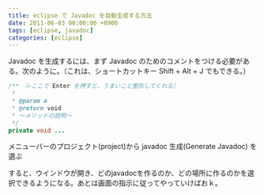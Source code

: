```yaml
---
title: eclipse で Javadoc を自動生成する方法
date: 2011-06-03 00:00:00 +0900
tags: [eclipse, javadoc]
categories: [eclipse]
---
```


Javadoc を生成するには、まず Javadoc のためのコメントをつける必要がある。次のように。（これは、ショートカットキー Shift + Alt + J でもできる。）

```java
/**　（←ここで Enter を押すと、うまいこと整形してくれる）
 *
 * @param a
 * @return void
 * ～メソッドの説明～
 */
private void ...
```

<p>メニューバーのプロジェクト(project)から javadoc 生成(Generate Javadoc) を選ぶ</p>

<p>すると、ウインドウが開き、どのjavadocを作るのか、どの場所に作るのかを選択できるようになる。あとは画面の指示に従ってやっていけばおｋ。</p>
